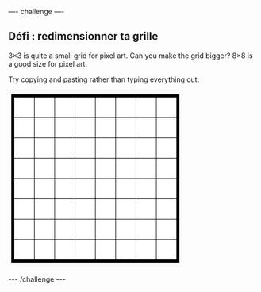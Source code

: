 —- challenge —-

## Défi : redimensionner ta grille

3×3 is quite a small grid for pixel art. Can you make the grid bigger? 8×8 is a good size for pixel art.

Try copying and pasting rather than typing everything out.

![screenshot](images/pixel-art-grid-8.png)

\--- /challenge \---